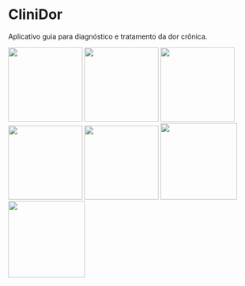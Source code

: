 # CliniDor

Aplicativo guia para diagnóstico e tratamento da dor crônica.

<p float="left">
  <img src="https://github.com/isadora-vieira-ramos/clini_dor/assets/36307163/5f4220d3-f0b2-4310-aa0f-700f11a2620b" width="150" />
  <img src="https://github.com/isadora-vieira-ramos/clini_dor/assets/36307163/ba119459-7d83-42f9-814f-bee9723d7f98" width="150" />
  <img src="https://github.com/isadora-vieira-ramos/clini_dor/assets/36307163/d1ff8fc8-bb06-4ed0-ade0-50921d0007da" width="150" />
  <img src="https://github.com/isadora-vieira-ramos/clini_dor/assets/36307163/2812d9c7-74fc-488a-99c3-b15bce49c450" width="150" />
  <img src="https://github.com/isadora-vieira-ramos/clini_dor/assets/36307163/e251541f-08e0-43e5-893a-ccfad15a0cc7" width="150" />
  <img src="https://github.com/isadora-vieira-ramos/clini_dor/assets/36307163/f1dd0afe-2ff3-4212-b309-8eadd9454470" width="155" />
  <img src="https://github.com/isadora-vieira-ramos/clini_dor/assets/36307163/29283b36-0147-41af-a183-daf8d9f172ff" width="155" />
</p>
